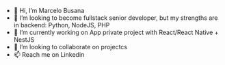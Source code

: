 - 👋 Hi, I’m Marcelo Busana
- 👀 I’m looking to become fullstack senior developer, but my strengths are in backend: Python, NodeJS, PHP
- 🌱 I’m currently working on App private project with React/React Native + NestJS
- 💞️ I’m looking to collaborate on projectcs
- 📫 Reach me on Linkedin
